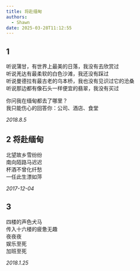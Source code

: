 ```yaml
---
title: 将赴缅甸
authors:
  - Shawn
date: 2025-03-28T11:12:55
---
```


## 1 

听说蒲甘，有世界上最美的日落，我没有去欣赏过  
听说羌达有最柔软的白色沙滩，我还没有踩过  
听说曼德拉有最古老的乌本桥，我也没有见识过它的沧桑  
听说那边都有像石头一样便宜的翡翠，我没有买过  

你问我在缅甸都去了哪里？  
我只能伤心的回答你：公司、酒店、食堂  

*2018.8.5*

<!-- more -->

## 2 将赴缅甸

北望故乡雪纷纷  
南向陌路马迟迟  
杯酒不曾化纤愁  
一任此生漂如萍

*2017-12-04*



## 3

四楼的声色犬马  
传入十六楼的疲惫无趣  
夜夜夜  
娱乐至死  
加班至死  

*2018.1.25*


